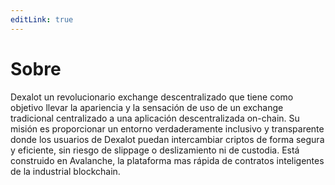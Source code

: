 ```yaml
---
editLink: true
---
```

# Sobre

Dexalot un revolucionario exchange descentralizado que tiene como objetivo llevar la apariencia y la sensación de uso de un exchange tradicional centralizado a una aplicación descentralizada on-chain. Su misión es proporcionar un entorno verdaderamente inclusivo y transparente donde los usuarios de Dexalot puedan intercambiar criptos de forma segura y eficiente, sin riesgo de slippage o deslizamiento ni de custodia. Está construido en Avalanche, la plataforma mas rápida de contratos inteligentes de la industrial blockchain.
